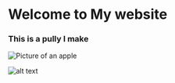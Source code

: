 # Welcome to My website

### This is a pully I make

![Picture of an apple](https://www.discountpartysupplies.com.au/media/catalog/product/cache/bee498d0887183cc5ae5d15ff8c9c20c/f/r/frudeaf03.jpg "Apple")




![alt text](https://cdn.kukiel.dev/pully.JPG "Logo Title Text 1")
